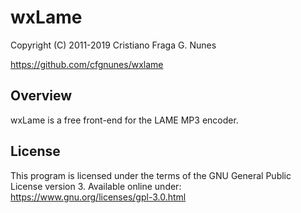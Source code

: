 # wxLame

Copyright (C) 2011-2019 Cristiano Fraga G. Nunes

<https://github.com/cfgnunes/wxlame>

## Overview

wxLame is a free front-end for the LAME MP3 encoder.

## License

This program is licensed under the terms
of the GNU General Public License version 3.
Available online under:
<https://www.gnu.org/licenses/gpl-3.0.html>
